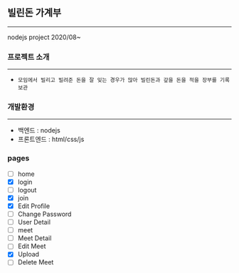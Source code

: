 ## 빌린돈 가계부

---

nodejs project 2020/08~

### 프로젝트 소개

---

-   `모임에서 빌리고 빌려준 돈을 잘 잊는 경우가 많아 빌린돈과 갚을 돈을 적을 장부를 기록 보관`

### 개발환경

---

-   백엔드 : nodejs
-   프론트엔드 : html/css/js

### pages

-   [ ] home
-   [x] login
-   [ ] logout
-   [x] join
-   [x] Edit Profile
-   [ ] Change Password
-   [ ] User Detail
-   [ ] meet
-   [ ] Meet Detail
-   [ ] Edit Meet
-   [x] Upload
-   [ ] Delete Meet
